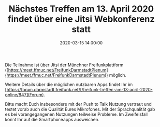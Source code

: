 ﻿---
layout: post
title: "Nächstes Treffen am 13. April 2020 findet über eine Jitsi Webkonferenz statt"
date: 2020-03-15 14:00:00
categories: community
---
Die Teilnahme ist über Jitsi der Münchner Freifunkplattform ([https://meet.ffmuc.net/FreifunkDarmstadtPlenum](https://meet.ffmuc.net/FreifunkDarmstadtPlenum)) möglich. 

<!--*-->

Weitere Details über die möglichen nutzbaren Apps findet Ihr im [https://forum.darmstadt.freifunk.net/t/freifunk-treffen-am-13-april-2020-online/847](Forum).

Bitte macht Euch insbesondere mit der Push to Talk Nutzung vertraut und testet vorab auch die Qualität Eures Mikrofones. Mit der Sprachqualität gab es bei vorangegangenen Nutzungen teilweise Probleme. Im Zweifelsfall könnt Ihr auf die Smartphoneapps ausweichen.
